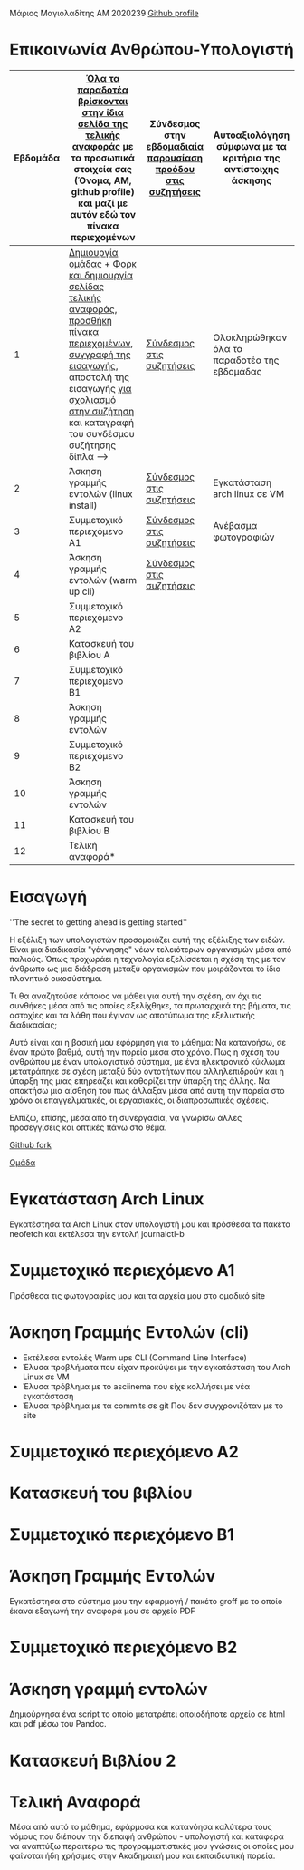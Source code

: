 Μάριος Μαγιολαδίτης
ΑΜ 2020239
[Github profile](https://github.com/p20magi)

# Επικοινωνία Ανθρώπου-Υπολογιστή

| Εβδομάδα | [Όλα τα παραδοτέα βρίσκονται στην ίδια σελίδα της τελικής αναφοράς](https://courses-ionio.github.io/help/deliverables/) με τα προσωπικά στοιχεία σας (Όνομα, ΑΜ, github profile) και μαζί με αυτόν εδώ τον πίνακα περιεχομένων | Σύνδεσμος στην [εβδομαδιαία παρουσίαση προόδου στις συζητήσεις](https://github.com/courses-ionio/help/discussions/categories/show-and-tell) | Αυτοαξιολόγηση σύμφωνα με τα κριτήρια της αντίστοιχης άσκησης |
| --- | --- | --- | --- |
| 1 |  [Δημιουργία ομάδας](https://github.com/courses-ionio/hci/discussions/1794) + [Φορκ και δημιουργία σελίδας τελικής αναφοράς](https://courses-ionio.github.io/help/guide/), [προσθήκη πίνακα περιεχομένων](https://raw.githubusercontent.com/courses-ionio/hci/master/README.md), [συγγραφή της εισαγωγής](https://courses-ionio.github.io/help/intro/), αποστολή της εισαγωγής [για σχολιασμό στην συζήτηση](https://github.com/courses-ionio/help/discussions/categories/show-and-tell) και καταγραφή του συνδέσμου συζήτησης δίπλα --> | [Σύνδεσμος στις συζητήσεις](https://github.com/courses-ionio/help/discussions/852)| Ολοκληρώθηκαν όλα τα παραδοτέα της εβδομάδας |
| 2 | Άσκηση γραμμής εντολών (linux install) | [Σύνδεσμος στις συζητήσεις](https://github.com/courses-ionio/help/discussions/1423) | Εγκατάσταση arch linux σε VM | 
| 3 | Συμμετοχικό περιεχόμενο A1 | [Σύνδεσμος στις συζητήσεις](https://github.com/courses-ionio/help/discussions/1212) | Ανέβασμα φωτογραφιών | |
| 4 | Άσκηση γραμμής εντολών (warm up cli)   | [Σύνδεσμος στις συζητήσεις](https://github.com/courses-ionio/help/discussions/1386) | |
| 5 | Συμμετοχικό περιεχόμενο A2 | | |
| 6 | Κατασκευή του βιβλίου Α | | |
| 7 | Συμμετοχικό περιεχόμενο B1 | | |
| 8 | Άσκηση γραμμής εντολών | | |
| 9 | Συμμετοχικό περιεχόμενο B2 | | |
| 10 | Άσκηση γραμμής εντολών | | |
| 11 | Κατασκευή του βιβλίου Β | | |
| 12 | Τελική αναφορά* | | |

# Εισαγωγή

''The secret to getting ahead is getting started''

Η εξέλιξη των υπολογιστών προσομοιάζει αυτή της εξέλιξης των ειδών. Είναι μια διαδικασία "γέννησης" νέων τελειότερων οργανισμών μέσα από παλιούς. Όπως προχωράει η τεχνολογία εξελίσσεται η σχέση της με τον άνθρωπο ως μια διάδραση μεταξύ οργανισμών που μοιράζονται το ίδιο πλανητικό οικοσύστημα.

Τι θα αναζητούσε κάποιος να μάθει για αυτή την σχέση, αν όχι τις συνθήκες μέσα από τις οποίες εξελίχθηκε, τα πρωταρχικά της βήματα, τις αστοχίες και τα λάθη που έγιναν ως αποτύπωμα της εξελικτικής διαδικασίας;

Αυτό είναι και η βασική μου εφόρμηση για το μάθημα: Να κατανοήσω, σε έναν πρώτο βαθμό, αυτή την πορεία μέσα στο χρόνο. Πως η σχέση του ανθρώπου με έναν υπολογιστικό σύστημα, με ένα ηλεκτρονικό κύκλωμα μετατράπηκε σε σχέση μεταξύ δύο οντοτήτων που αλληλεπιδρούν και η ύπαρξη της μιας επηρεάζει και καθορίζει την ύπαρξη της άλλης. Να αποκτήσω μια αίσθηση του πως άλλαξαν μέσα από αυτή την πορεία στο χρόνο οι επαγγελματικές, οι εργασιακές, οι διαπροσωπικές σχέσεις.

Ελπίζω, επίσης, μέσα από τη συνεργασία, να γνωρίσω άλλες προσεγγίσεις και οπτικές πάνω στο θέμα.

[Github fork](https://github.com/p20magi/hci)

[Ομάδα](https://github.com/Terminal-Killers)

# Εγκατάσταση Arch Linux

Εγκατέστησα τα Arch Linux στον υπολογιστή μου και πρόσθεσα τα πακέτα neofetch και εκτέλεσα την εντολή journalctl-b

# Συμμετοχικό περιεχόμενο Α1

Πρόσθεσα τις φωτογραφίες μου και τα αρχεία μου στο ομαδικό site

# Άσκηση Γραμμής Εντολών (cli)


   * Εκτέλεσα εντολές Warm ups CLI (Command Line Interface)
   * Έλυσα προβλήματα που είχαν προκύψει με την εγκατάσταση του Arch Linux σε VM
   * Έλυσα πρόβλημα με το asciinema που είχε κολλήσει με νέα εγκατάσταση
   * Έλυσα πρόβλημα με τα commits σε git Που δεν συγχρονιζόταν με το site

# Συμμετοχικό περιεχόμενο Α2

# Κατασκευή του βιβλίου

# Συμμετοχικό περιεχόμενο Β1

# Άσκηση Γραμμής Εντολών

Εγκατέστησα στο σύστημα μου την εφαρμογή / πακέτο groff με το οποίο έκανα εξαγωγή την αναφορά μου σε αρχείο PDF

# Συμμετοχικό περιεχόμενο Β2

# Άσκηση γραμμή εντολών 

Δημιούργησα ένα script το οποίο μετατρέπει οποιοδήποτε αρχείο σε html και pdf μέσω του Pandoc.

# Κατασκευή Βιβλίου 2

# Τελική Αναφορά

Μέσα από αυτό το μάθημα, εφάρμοσα και κατανόησα καλύτερα τους νόμους που διέπουν την διεπαφή ανθρώπου - υπολογιστή και κατάφερα να αναπτύξω περαιτέρω τις προγραμματιστικές μου γνώσεις οι οποίες μου φαίνοται ήδη χρήσιμες στην Ακαδημαική μου και εκπαιδευτική πορεία.
